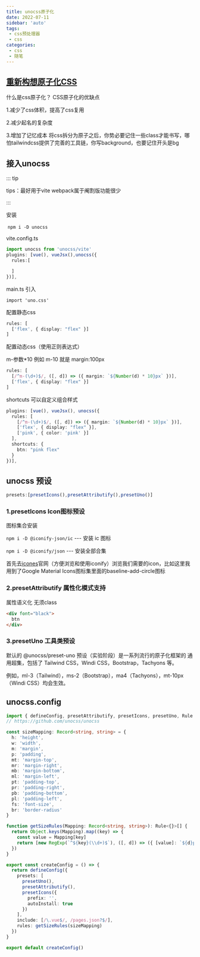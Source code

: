 ```yaml
---
title: unocss原子化
date: 2022-07-11
sidebar: 'auto'
tags:
 - css预处理器
 - css
categories:
 - css
 - 随笔
---
```




## [重新构想原子化CSS](https://zhuanlan.zhihu.com/p/425814828)

什么是css原子化？
CSS原子化的优缺点

1.减少了css体积，提高了css复用

2.减少起名的复杂度

3.增加了记忆成本 将css拆分为原子之后，你势必要记住一些class才能书写，哪怕tailwindcss提供了完善的工具链，你写background，也要记住开头是bg

## 接入unocss

::: tip

tips：最好用于vite webpack属于阉割版功能很少

:::

安装

​		`npm i -D unocss`

vite.config.ts 

```typescript
import unocss from 'unocss/vite'
plugins: [vue(), vueJsx(),unocss({
  rules:[

  ]
})],
```

main.ts 引入

`import 'uno.css'`

配置静态css

```typescript
rules: [
  ['flex', { display: "flex" }]
]
```

配置动态css（使用正则表达式）

m-参数*10  例如 m-10 就是 margin:100px

```typescript
rules: [
  [/^m-(\d+)$/, ([, d]) => ({ margin: `${Number(d) * 10}px` })],
  ['flex', { display: "flex" }]
]
```

shortcuts 可以自定义组合样式

```typescript
plugins: [vue(), vueJsx(), unocss({
  rules: [
    [/^m-(\d+)$/, ([, d]) => ({ margin: `${Number(d) * 10}px` })],
    ['flex', { display: "flex" }],
    ['pink', { color: 'pink' }]
  ],
  shortcuts: {
    btn: "pink flex"
  }
})],
```

## unocss 预设

```typescript
presets:[presetIcons(),presetAttributify(),presetUno()]
```

### 1.presetIcons Icon图标预设

图标集合安装

`npm i -D @iconify-json/ic` --- 安装 ic 图标

`npm i -D @iconify/json` --- 安装全部合集

首先去[icones](https://icones.js.org/)官网（方便浏览和使用iconify）浏览我们需要的icon，比如这里我用到了Google Material Icons图标集里面的baseline-add-circle图标

### 2.presetAttributify 属性化模式支持

属性语义化 无须class

```html
<div font="black">
  btn
</div>
```

### 3.presetUno 工具类预设

默认的 @unocss/preset-uno 预设（实验阶段）是一系列流行的原子化框架的 通用超集，包括了 Tailwind CSS，Windi CSS，Bootstrap，Tachyons 等。

例如，ml-3（Tailwind），ms-2（Bootstrap），ma4（Tachyons），mt-10px（Windi CSS）均会生效。

## unocss.config

```ts
import { defineConfig, presetAttributify, presetIcons, presetUno, Rule } from 'unocss'
// https://github.com/unocss/unocss

const sizeMapping: Record<string, string> = {
  h: 'height',
  w: 'width',
  m: 'margin',
  p: 'padding',
  mt: 'margin-top',
  mr: 'margin-right',
  mb: 'margin-bottom',
  ml: 'margin-left',
  pt: 'padding-top',
  pr: 'padding-right',
  pb: 'padding-bottom',
  pl: 'padding-left',
  fs: 'font-size',
  br: 'border-radius'
}

function getSizeRules(Mapping: Record<string, string>): Rule<{}>[] {
  return Object.keys(Mapping).map((key) => {
    const value = Mapping[key]
    return [new RegExp(`^${key}(\\d+)$`), ([, d]) => ({ [value]: `${d}px` })]
  })
}

export const createConfig = () => {
  return defineConfig({
    presets: [
      presetUno(),
      presetAttributify(),
      presetIcons({
        prefix: '',
        autoInstall: true
      })
    ],
    include: [/\.vue$/, /pages.json?$/],
    rules: getSizeRules(sizeMapping)
  })
}

export default createConfig()
```